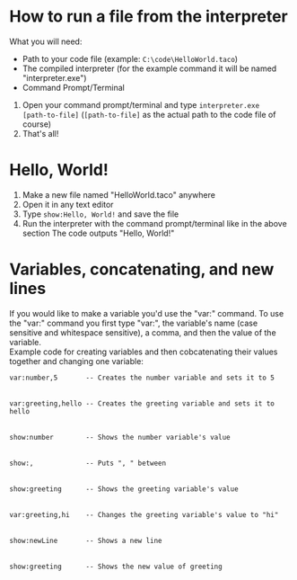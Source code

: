 # How to run a file from the interpreter
What you will need:
- Path to your code file (example: <code>C:\code\HelloWorld.taco</code>)
- The compiled interpreter (for the example command it will be named "interpreter.exe")
- Command Prompt/Terminal

1. Open your command prompt/terminal and type <code>interpreter.exe [path-to-file]</code> (<code>[path-to-file]</code> as the actual path to the code file of course)
2. That's all!

# Hello, World!
1. Make a new file named "HelloWorld.taco" anywhere
2. Open it in any text editor
3. Type <code>show:Hello, World!</code> and save the file
4. Run the interpreter with the command prompt/terminal like in the above section
The code outputs "Hello, World!"

# Variables, concatenating, and new lines
If you would like to make a variable you'd use the "var:" command.
To use the "var:" command you first type "var:", the variable's name (case sensitive and whitespace sensitive), a comma, and then the value of the variable.
<br>
Example code for creating variables and then cobcatenating their values together and changing one variable:
<pre>
<code>var:number,5       -- Creates the number variable and sets it to 5</code>
<br>
<code>var:greeting,hello -- Creates the greeting variable and sets it to hello</code>
<br>
<code>show:number        -- Shows the number variable's value</code>
<br>
<code>show:,             -- Puts ", " between</code>
<br>
<code>show:greeting      -- Shows the greeting variable's value</code>
<br>
<code>var:greeting,hi    -- Changes the greeting variable's value to "hi"</code>
<br>
<code>show:newLine       -- Shows a new line</code>
<br>
<code>show:greeting      -- Shows the new value of greeting</code>
</pre>
